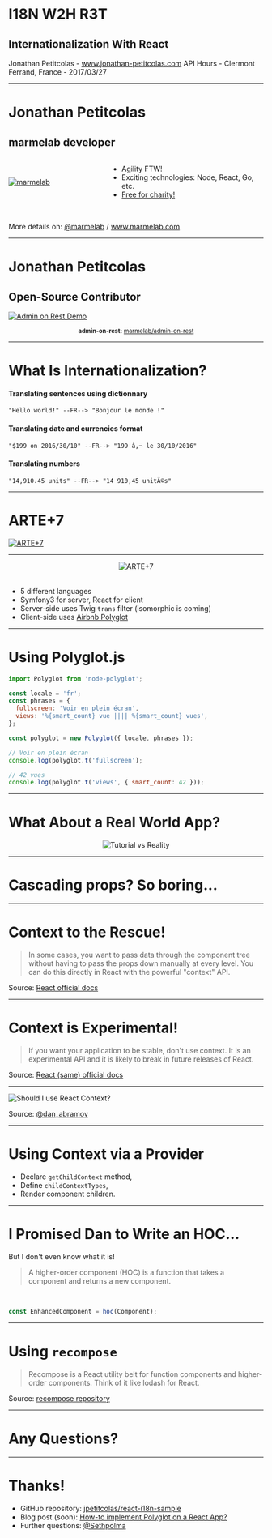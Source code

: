 <!-- $theme: default -->

# I18N W2H R3T

## Internationalization With React

Jonathan Petitcolas - www.jonathan-petitcolas.com
API Hours - Clermont Ferrand, France - 2017/03/27

---

# Jonathan Petitcolas

## marmelab developer

<div style="display: flex; margin-bottom: 2rem; align-items: center;">
    <div style="flex: 0 0 200px">
        <a href="https://www.marmelab.com">
    	   <img src="./marmelab.png" alt="marmelab" />
        </a>
    </div>
    <div style="flex: 1 0 0">
    	<ul>
            <li>Agility FTW!</li>
            <li>Exciting technologies: Node, React, Go,  etc.</li>
            <li><a href="https://marmelab.com/blog/2016/11/21/free-for-charity.html">Free for charity!</a></li>
        </ul>
    </div>
</div>

More details on: <a href="https://www.twitter.com/marmelab">@marmelab</a> / www.marmelab.com

---

# Jonathan Petitcolas

## Open-Source Contributor

<a href="https://marmelab.com/admin-on-rest-demo">
	<img src="./admin-on-rest.png" alt="Admin on Rest Demo" title="Admin on Rest Demo" />
</a>

<p style="text-align: center;">
<small>
<strong>admin-on-rest:</strong> <a href="https://github.com/marmelab/admin-on-rest">marmelab/admin-on-rest</a></small>
</p>

---

# What Is Internationalization?

#### Translating sentences using dictionnary

```
"Hello world!" --FR--> "Bonjour le monde !"
```
#### Translating date and currencies format
```
"$199 on 2016/30/10" --FR--> "199 â‚¬ le 30/10/2016"
```

#### Translating numbers
```
"14,910.45 units" --FR--> "14 910,45 unitÃ©s"
```

---

# ARTE+7

<a href="http://www.arte.tv/guide/fr/plus7/">
	<img src="./arte+7.png" alt="ARTE+7" title="ARTE+7" />
</a>

---

<p style="text-align: center; margin-bottom: 2rem">
	<img src="./arte+7logo.png" alt="ARTE+7" />
</p>

* 5 different languages
* Symfony3 for server, React for client
* Server-side uses Twig `trans` filter (isomorphic is coming)
* Client-side uses [Airbnb Polyglot](http://airbnb.io/polyglot.js/)

---

# Using Polyglot.js

``` js
import Polyglot from 'node-polyglot';

const locale = 'fr';
const phrases = {
  fullscreen: 'Voir en plein écran',
  views: '%{smart_count} vue |||| %{smart_count} vues',
};

const polyglot = new Polyglot({ locale, phrases });

// Voir en plein écran
console.log(polyglot.t('fullscreen');

// 42 vues
console.log(polyglot.t('views', { smart_count: 42 }));
```
---

# What About a Real World App?

<p style="text-align: center;">
	<img src="./tutorial-versus-reality.png" alt="Tutorial vs Reality" />
</p>

---

# Cascading props? So boring...

---

# Context to the Rescue!

> In some cases, you want to pass data through the component tree without having to pass the props down manually at every level. You can do this directly in React with the powerful "context" API.

Source: [React official docs](https://facebook.github.io/react/docs/context.html)

---

# Context is Experimental!
> If you want your application to be stable, don't use context. It is an experimental API and it is likely to break in future releases of React.

Source: [React (same) official docs](https://facebook.github.io/react/docs/context.html)

---

![Should I use React Context?](./context.jpg)

Source: [@dan_abramov](https://twitter.com/dan_abramov/status/749715530454622208)

---

# Using Context via a Provider
* Declare `getChildContext` method,
* Define `childContextTypes`,
* Render component children.

---

# I Promised Dan to Write an HOC...

But I don't even know what it is!

> A higher-order component (HOC) is a function that takes a component and returns a new component.

<br />

``` js
const EnhancedComponent = hoc(Component);
```

---

# Using `recompose`

> Recompose is a React utility belt for function components and higher-order components. Think of it like lodash for React.

Source: [recompose repository](https://github.com/acdlite/recompose)

---

# Any Questions?

---

# Thanks!

* GitHub repository: [jpetitcolas/react-i18n-sample](https://github.com/jpetitcolas/react-i18n-sample)
* Blog post (soon): [How-to implement Polyglot on a React App?](#)
* Further questions: [@Sethpolma](https://www.twitter.com/Sethpolma)